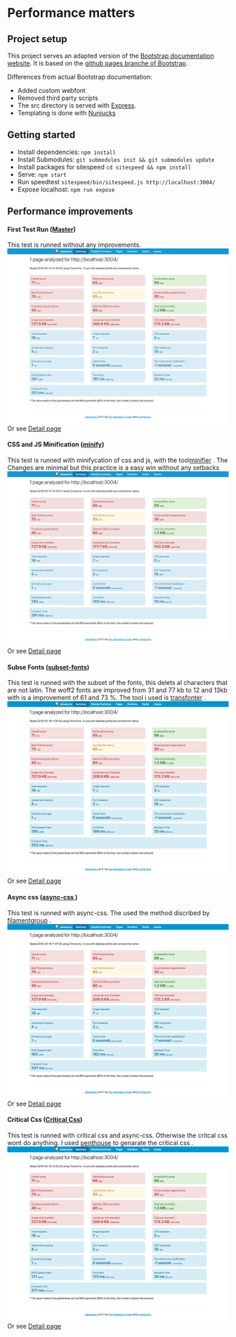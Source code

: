 # Performance matters

## Project setup

This project serves an adapted version of the [Bootstrap documentation website](http://getbootstrap.com/). It is based on the [github pages branche of Bootstrap](https://github.com/twbs/bootstrap/tree/gh-pages).

Differences from actual Bootstrap documentation:

- Added custom webfont
- Removed third party scripts
- The src directory is served with [Express](https://expressjs.com/).
- Templating is done with [Nunjucks](https://mozilla.github.io/nunjucks/)

## Getting started

- Install dependencies: `npm install`
- Install Submodules: `git submodules init && git submodules update`
- Install packages for sitespeed `cd sitespeed && npm install`
- Serve: `npm start`
- Run speedtest `sitespeed/bin/sitespeed.js http://localhost:3004/`
- Expose localhost: `npm run expose`

## Performance improvements

#### First Test Run ([Master](https://github.com/Casburggraaf/performance-matters/tree/master))
This test is runned without any improvements.
![alt text](sitespeed-result/test_images/test_1.png "first test")
Or see [Detail page](http://htmlpreview.github.io/?https://raw.githubusercontent.com/Casburggraaf/performance-matters/tree/master/sitespeed-result/localhost/2018-03-15-14-18-04/detailed.html)

#### CSS and JS Minification ([minify](https://github.com/Casburggraaf/performance-matters/tree/feature/minify))
This test is runned with minifycation of css and js, with the tool[minifier](https://github.com/fizker/minifier) .
The Changes are minimal but this practice is a easy win without any setbacks
![alt text](sitespeed-result/test_images/test_minify.png "minify test")
Or see [Detail page](http://htmlpreview.github.io/?https://raw.githubusercontent.com/Casburggraaf/performance-matters/tree/master/sitespeed-result/localhost/2018-03-15-14-43-37/detailed.html)

#### Subse Fonts ([subset-fonts](https://github.com/Casburggraaf/performance-matters/tree/feature/subset-fonts))
This test is runned with the subset of the fonts, this delets al characters that are not latin. The woff2 fonts are improved from 31 and 77 kb to 12 and 13kb with is a improvement of 61 and 73 %. The tool i used is  [transfonter](https://transfonter.org/) .
![alt text](sitespeed-result/test_images/test_subset-font.png "subset font test")
Or see [Detail page](http://htmlpreview.github.io/?https://raw.githubusercontent.com/Casburggraaf/performance-matters/tree/master/sitespeed-result/localhost/2018-03-16-11-30-22/detailed.html)

#### Async css ([async-css ](https://github.com/Casburggraaf/performance-matters/tree/feature/async-css))
This test is runned with async-css. The used the method discribed by [filamentgroup](https://www.filamentgroup.com/lab/async-css.html) .
![alt text](sitespeed-result/test_images/test_async-css.png "Async Css test")
Or see [Detail page](http://htmlpreview.github.io/?https://raw.githubusercontent.com/Casburggraaf/performance-matters/tree/master/sitespeed-result/localhost/2018-03-16-11-47-03/detailed.html)

#### Critical Css ([Critical Css](https://github.com/Casburggraaf/performance-matters/tree/feature/critical-css))
This test is runned with critical css and async-css. Otherwise the critcal css wont do anything. I used  [penthouse](https://github.com/pocketjoso/penthousel) to genarate the critical css .
![alt text](sitespeed-result/test_images/test_critical-css.png "critical Css test")
Or see [Detail page](http://htmlpreview.github.io/?https://raw.githubusercontent.com/Casburggraaf/performance-matters/tree/master/sitespeed-result/localhost/2018-03-16-12-32-23/detailed.html)
